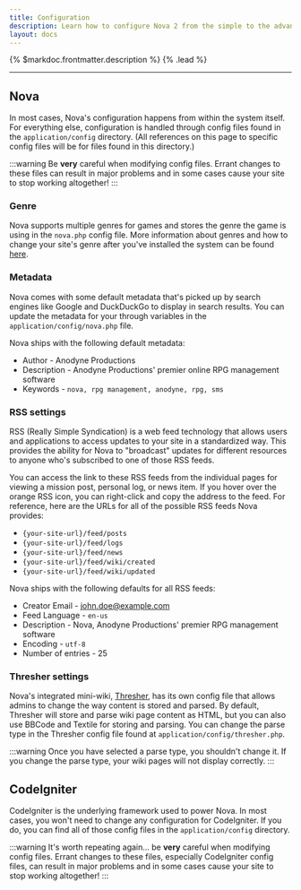 ```yaml
---
title: Configuration
description: Learn how to configure Nova 2 from the simple to the advanced.
layout: docs
---
```


{% $markdoc.frontmatter.description %} {% .lead %}

---

## Nova

In most cases, Nova's configuration happens from within the system itself. For everything else, configuration is handled through config files found in the `application/config` directory. (All references on this page to specific config files will be for files found in this directory.)

:::warning
Be **very** careful when modifying config files. Errant changes to these files can result in major problems and in some cases cause your site to stop working altogether!
:::

### Genre

Nova supports multiple genres for games and stores the genre the game is using in the `nova.php` config file. More information about genres and how to change your site's genre after you've installed the system can be found [here](/docs/2.6/genres).

### Metadata

Nova comes with some default metadata that's picked up by search engines like Google and DuckDuckGo to display in search results. You can update the metadata for your through variables in the `application/config/nova.php` file.

Nova ships with the following default metadata:

- Author - Anodyne Productions
- Description - Anodyne Productions' premier online RPG management software
- Keywords - `nova, rpg management, anodyne, rpg, sms`

### RSS settings

RSS (Really Simple Syndication) is a web feed technology that allows users and applications to access updates to your site in a standardized way. This provides the ability for Nova to "broadcast" updates for different resources to anyone who's subscribed to one of those RSS feeds.

You can access the link to these RSS feeds from the individual pages for viewing a mission post, personal log, or news item. If you hover over the orange RSS icon, you can right-click and copy the address to the feed. For reference, here are the URLs for all of the possible RSS feeds Nova provides:

- `{your-site-url}/feed/posts`
- `{your-site-url}/feed/logs`
- `{your-site-url}/feed/news`
- `{your-site-url}/feed/wiki/created`
- `{your-site-url}/feed/wiki/updated`

Nova ships with the following defaults for all RSS feeds:

- Creator Email - john.doe@example.com
- Feed Language - `en-us`
- Description - Nova, Anodyne Productions' premier RPG management software
- Encoding - `utf-8`
- Number of entries - 25

### Thresher settings

Nova's integrated mini-wiki, [Thresher](/docs/2.6/using-wiki), has its own config file that allows admins to change the way content is stored and parsed. By default, Thresher will store and parse wiki page content as HTML, but you can also use BBCode and Textile for storing and parsing. You can change the parse type in the Thresher config file found at `application/config/thresher.php`.

:::warning
Once you have selected a parse type, you shouldn't change it. If you change the parse type, your wiki pages will not display correctly.
:::

## CodeIgniter

CodeIgniter is the underlying framework used to power Nova. In most cases, you won't need to change any configuration for CodeIgniter. If you do, you can find all of those config files in the `application/config` directory.

:::warning
It's worth repeating again... be **very** careful when modifying config files. Errant changes to these files, especially CodeIgniter config files, can result in major problems and in some cases cause your site to stop working altogether!
:::
